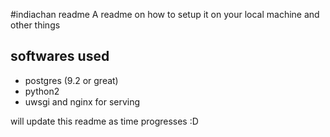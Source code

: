 #indiachan readme 
A readme on how to setup it on your local machine and other things

## softwares used

* postgres (9.2 or great)
* python2
* uwsgi and nginx for serving


will update this readme as time progresses :D



